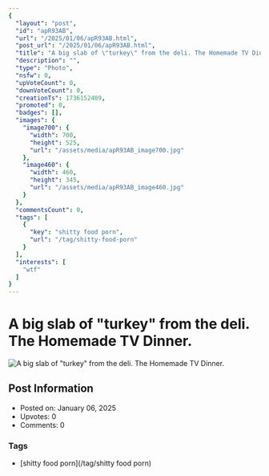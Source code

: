 ```yaml
---
{
  "layout": "post",
  "id": "apR93AB",
  "url": "/2025/01/06/apR93AB.html",
  "post_url": "/2025/01/06/apR93AB.html",
  "title": "A big slab of \"turkey\" from the deli. The Homemade TV Dinner.",
  "description": "",
  "type": "Photo",
  "nsfw": 0,
  "upVoteCount": 0,
  "downVoteCount": 0,
  "creationTs": 1736152409,
  "promoted": 0,
  "badges": [],
  "images": {
    "image700": {
      "width": 700,
      "height": 525,
      "url": "/assets/media/apR93AB_image700.jpg"
    },
    "image460": {
      "width": 460,
      "height": 345,
      "url": "/assets/media/apR93AB_image460.jpg"
    }
  },
  "commentsCount": 0,
  "tags": [
    {
      "key": "shitty food porn",
      "url": "/tag/shitty-food-porn"
    }
  ],
  "interests": [
    "wtf"
  ]
}
---
```


# A big slab of "turkey" from the deli. The Homemade TV Dinner.

![A big slab of "turkey" from the deli. The Homemade TV Dinner.](/assets/media/apR93AB_image700.jpg)

## Post Information

- Posted on: January 06, 2025
- Upvotes: 0
- Comments: 0

### Tags

- [shitty food porn](/tag/shitty food porn)
